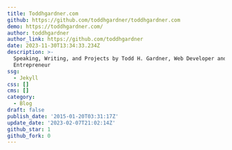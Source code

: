 ```yaml
---
title: Toddhgardner.com
github: https://github.com/toddhgardner/toddhgardner.com
demo: https://toddhgardner.com/
author: toddhgardner
author_link: https://github.com/toddhgardner
date: 2023-11-30T13:34:33.234Z
description: >-
  Speaking, Writing, and Projects by Todd H. Gardner, Web Developer and
  Entrepreneur
ssg:
  - Jekyll
css: []
cms: []
category:
  - Blog
draft: false
publish_date: '2015-01-20T03:31:17Z'
update_date: '2023-02-07T21:02:14Z'
github_star: 1
github_fork: 0
---
```

